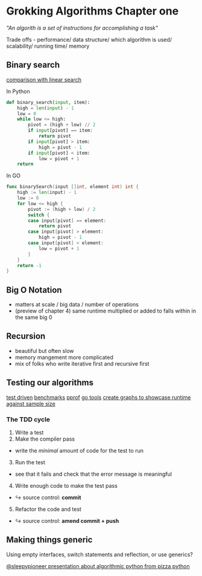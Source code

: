# Grokking Algorithms Chapter one

*"An algorith is a set of instructions for accomplishing a task"*

Trade offs - performance/ data structure/ which algorithm is used/ scalability/ running time/ memory


## Binary search

[comparison with linear search](https://jorgechavez.dev/2020/08/22/everything-you-need-to-know-about-binary-search-algorithm/)


In Python
```python
def binary_search(input, item):
    high = len(input) - 1
    low = 0
    while low <= high:
        pivot = (high + low) // 2
        if input[pivot] == item:
            return pivot
        if input[pivot] > item:
            high = pivot - 1
        if input[pivot] < item:
            low = pivot + 1
    return
```

In GO
```go
func binarySearch(input []int, element int) int {
	high := len(input) - 1
	low := 0
	for low <= high {
		pivot := (high + low) / 2
		switch {
		case input[pivot] == element:
			return pivot
		case input[pivot] > element:
			high = pivot - 1
		case input[pivot] < element:
			low = pivot + 1
		}
	}
	return -1
}

```

## Big O Notation

- matters at scale / big data / number of operations
- (preview of chapter 4) same runtime multiplied or added to falls within in the same big 0

## Recursion

- beautiful but often slow
- memory mangement more complicated
- mix of folks who write iterative first and recursive first

## Testing our algorithms

[test driven](https://dave.cheney.net/2019/05/07/prefer-table-driven-tests)
[benchmarks](https://dave.cheney.net/2013/06/30/how-to-write-benchmarks-in-go)
[pprof](https://golang.org/pkg/net/http/pprof/)
[go tools](https://pkg.go.dev/golang.org/x/tools)
[create graphs to showcase runtime against sample size](https://github.com/Tiffilore/genetic-algorithms/blob/main/go_src/one_max/data/data.md)

### The TDD cycle

1. Write a test
2. Make the compiler pass
  - write the _minimal_ amount of code for the test to run
3. Run the test
  - see that it fails and check that the error message is meaningful
4. Write enough code to make the test pass
  - :arrow_right_hook: source control: **commit**
5. Refactor the code and test
  - :arrow_right_hook: source control: **amend commit + push**
  
## Making things generic

Using empty interfaces, switch statements and reflection, or use generics?

[@sleepypioneer presentation about algorithmic python from pizza python](https://docs.google.com/presentation/d/1Q95Vzt5-3Ql9_chAqAeOEaWA9G5aENTmDUf4-FEst6M/edit?usp=sharing)
